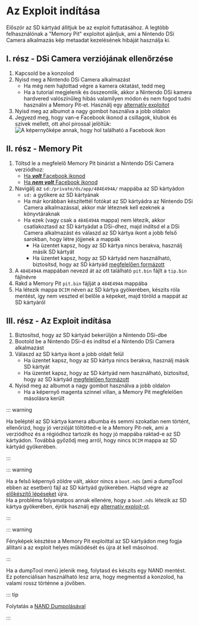 # Az Exploit indítása

Először az SD kártyád állítjuk be az exploit futtatásához. A legtöbb felhasználónak a "Memory Pit" exploitot ajánljuk, ami a Nintendo DSi Camera alkalmazás kép metaadat kezelésének hibáját használja ki.

## I. rész - DSi Camera verziójának ellenőrzése

1. Kapcsold be a konzolod
2. Nyisd meg a Nintendo DSi Camera alkalmazást
   - Ha még nem hajtottad végre a kamera oktatást, tedd meg
   - Ha a tutorial megjelenik és összeomlik, akkor a Nintendo DSi kamera hardvered valószínűleg hibás valamilyen módon és nem fogod tudni használni a Memory Pit-et. Használj egy [alternatív exploitot](alternate-exploits.html)
3. Nyisd meg az albumot a nagy gombot használva a jobb oldalon
4. Jegyezd meg, hogy van-e Facebook ikonod a csillagok, klubok és szívek mellett, ott ahol pirossal jelöltük:![A képernyőképe annak, hogy hol található a Facebook ikon](/assets/images/facebook-check.png)

## II. rész - Memory Pit

1. Töltsd le a megfelelő Memory Pit binárist a Nintendo DSi Camera verziódhoz:
   - [Ha _**volt**_ Facebook ikonod](/assets/files/memory_pit/768_1024/pit.bin)
   - [Ha _**nem volt**_ Facebook ikonod](/assets/files/memory_pit/256/pit.bin)
2. Navigálj az `sd:/private/ds/app/484E494A/` mappába az SD kártyádon
   - `sd:` a gyökere az SD kártyának
   - Ha már korábban készítettél fotókat az SD kártyádra az Nintendo DSi Camera alkalmazással, akkor már léteznek kell ezeknek a könyvtáraknak
   - Ha ezek (vagy csak a `484E494A` mappa) nem létezik, akkor csatlakoztasd az SD kártyádat a DSi-dhez, majd indítsd el a DSi Camera alkalmazást és válaszd az SD kártya ikont a jobb felső sarokban, hogy létre jöjjenek a mappák
     - Ha üzentet kapsz, hogy az SD kártya nincs berakva, használj másik SD kártyát
     - Ha üzentet kapsz, hogy az SD kártyád nem használható, biztosítsd, hogy az SD kártyád [megfelelően formázott](sd-card-setup.html)
3. A `484E494A` mappában nevezd át az ott található `pit.bin` fájlt a `tip.bin` fájlnévre
4. Rakd a Memory Pit `pit.bin` fájlját a `484E494A` mappába
5. Ha létezik mappa `DCIM` néven az SD kártya gyökerében, készíts róla mentést, így nem veszted el belőle a képeket, majd töröld a mappát az SD kártyáról

## III. rész - Az Exploit indítása

1. Biztosítsd, hogy az SD kártyád bekerüljön a Nintendo DSi-dbe
2. Bootold be a Nintendo DSi-d és indítsd el a Nintendo DSi Camera alkalmazást
3. Válaszd az SD kártya ikont a jobb oldalt felül
   - Ha üzentet kapsz, hogy az SD kártya nincs berakva, használj másik SD kártyát
   - Ha üzentet kapsz, hogy az SD kártyád nem használható, biztosítsd, hogy az SD kártyád [megfelelően formázott](sd-card-setup.html)
4. Nyisd meg az albumot a nagy gombot használva a jobb oldalon
   - Ha a képernyő magenta színnel villan, a Memory Pit megfelelően másolásra került

::: warning

Ha beléptél az SD kártya kamera albumba és semmi szokatlan nem történt, ellenőrizd, hogy jó verzióját töltötted-e le a Memory Pit-nek, ami a verziódhoz és a régiódhoz tartozik és hogy jó mappába raktad-e az SD kártyádon. Továbbá győződj meg arról, hogy nincs `DCIM` mappa az SD kártyád gyökerében.

:::

::: warning

Ha a felső képernyő zöldre vált, akkor nincs a `boot.nds` (ami a dumpTool ebben az esetben) fájl az SD kártyád gyökerében. Hajtsd végre az [előkészítő lépéseket](get-started.html#section-i-prep-work) újra.  
Ha a probléma folyamatpos annak ellenére, hogy a `boot.nds` létezik az SD kártya gyökerében, éjrök használj egy [alternatív exploit-ot](alternate-exploits.html).

:::

::: warning

Fényképek késztése a Memory Pit exploittal az SD kártyádon meg fogja állítani a az exploit helyes működését és újra át kell másolnod.

:::

Ha a dumpTool menü jelenik meg, folytasd és készíts egy NAND mentést. Ez potenciálisan használható lesz arra, hogy megmentsd a konzolod, ha valami rossz történne a jövőben.

::: tip

Folytatás a [NAND Dumpolásával](dumping-nand.html)

:::
